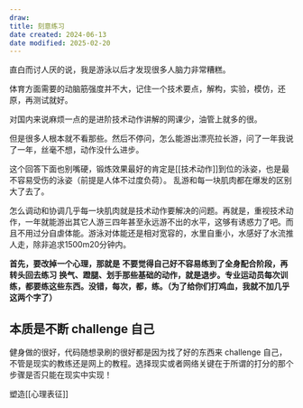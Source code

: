 ```yaml
---
draw:
title: 刻意练习
date created: 2024-06-13
date modified: 2025-02-20
---
```


直白而讨人厌的说，我是游泳以后才发现很多人脑力非常糟糕。

体育方面需要的动脑筋强度并不大，记住一个技术要点，解构，实验，模仿，还原，再测试就好。

对国内来说麻烦一点的是进阶技术动作讲解的网课少，油管上就多的很。

但是很多人根本就不看那些。然后不停问，怎么能游出漂亮拉长游，问了一年我说了一年，丝毫不想，动作没什么进步。

这个回答下面也别嘴硬，锻炼效果最好的肯定是[[技术动作]]到位的泳姿，也是最不容易受伤的泳姿（前提是人体不过度负荷）。
乱游和每一块肌肉都在爆发的区别大了去了。

怎么调动和协调几乎每一块肌肉就是技术动作要解决的问题。再就是，重视技术动作，一年就能游出其它人游三四年甚至永远游不出的水平，这够有诱惑力了吧。而且不用过分自虐体能。游泳对体能还是相对宽容的，水里自重小，水感好了水流推人走，除非追求1500m20分钟内。

**首先，要改掉一个心理，那就是** **不要觉得自己好不容易练到了全身配合阶段，再转头回去练习** **换气、蹬腿、划手那些基础的动作，就是退步。专业运动员每次训练，都要练这些东西。没错，每次，都，练。（为了给你们打鸡血，我就不加几乎这两个字了）**

## 本质是不断 challenge 自己

健身做的很好，代码随想录刷的很好都是因为找了好的东西来 challenge 自己，不管是现实的教练还是网上的教程。选择现实或者网络关键在于所谓的打分的那个步骤是否只能在现实中实现！

塑造[[心理表征]]
